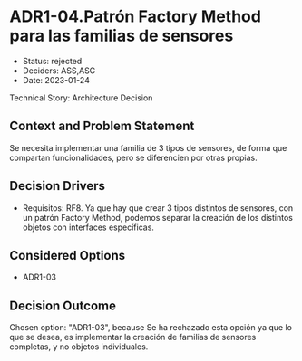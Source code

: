 # ADR1-04.Patrón Factory Method para las familias de sensores

* Status: rejected
* Deciders: ASS,ASC
* Date: 2023-01-24

Technical Story: Architecture Decision

## Context and Problem Statement

Se necesita implementar una familia de 3 tipos de sensores, de forma que compartan funcionalidades, pero se diferencien por otras propias.

## Decision Drivers

* Requisitos: RF8. Ya que hay que crear 3 tipos distintos de sensores, con un patrón Factory Method, podemos separar la creación de los distintos objetos con interfaces específicas.

## Considered Options

* ADR1-03

## Decision Outcome

Chosen option: "ADR1-03", because Se ha rechazado esta opción ya que lo que se desea, es implementar la creación de familias de sensores completas, y no objetos individuales.
